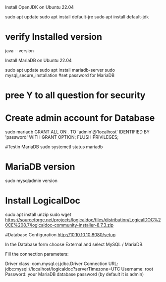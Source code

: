 Install OpenJDK on Ubuntu 22.04

sudo apt update
sudo apt install default-jre
sudo apt install default-jdk
# verify Installed version
java --version


Install MariaDB on Ubuntu 22.04

sudo apt update
sudo apt install mariadb-server
sudo mysql_secure_installation
#set password for MariaDB
# pree Y to all question for security

# Create admin account for Database
sudo mariadb
GRANT ALL ON *.* TO 'admin'@'localhost' IDENTIFIED BY 'password' WITH GRANT OPTION;
FLUSH PRIVILEGES;

#Testin MariaDB
sudo systemctl status mariadb

# MariaDB version
sudo mysqladmin version

# Install LogicalDoc 
sudo apt install unzip
sudo wget https://sourceforge.net/projects/logicaldoc/files/distribution/LogicalDOC%20CE%208.7/logicaldoc-community-installer-8.7.3.zip

#Database Configuration
http://10.10.10.10:8080/setup

In the Database form choose External and select MySQL / MariaDB.

Fill the connection parameters:

Driver class: com.mysql.cj.jdbc.Driver
Connection URL: jdbc:mysql://localhost/logicaldoc?serverTimezone=UTC
Username: root
Password: your MariaDB database password (by default it is admin)
